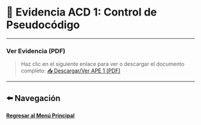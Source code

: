 # 📄 Evidencia ACD 1: Control de Pseudocódigo

---

### Ver Evidencia (PDF)

> Haz clic en el siguiente enlace para ver o descargar el documento completo:
> [📥 Descargar/Ver APE 1 (PDF)](assets/APE_1.pdf)

---

## ⬅️ Navegación

[**Regresar al Menú Principal**](index.md)
